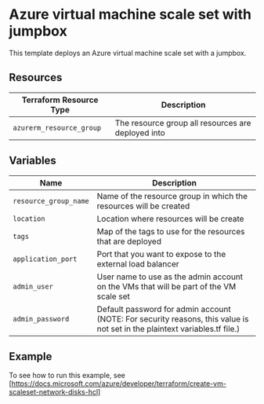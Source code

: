 # Azure virtual machine scale set with jumpbox

This template deploys an Azure virtual machine scale set with a jumpbox.

## Resources

| Terraform Resource Type | Description |
| - | - |
| `azurerm_resource_group` | The resource group all resources are deployed into |

## Variables

| Name | Description |
|-|-|
| `resource_group_name` | Name of the resource group in which the resources will be created |
| `location` | Location where resources will be create |
| `tags` | Map of the tags to use for the resources that are deployed |
| `application_port` | Port that you want to expose to the external load balancer |
| `admin_user` | User name to use as the admin account on the VMs that will be part of the VM scale set |
| `admin_password` | Default password for admin account (NOTE: For security reasons, this value is not set in the plaintext variables.tf file.) |

## Example

To see how to run this example, see [https://docs.microsoft.com/azure/developer/terraform/create-vm-scaleset-network-disks-hcl]